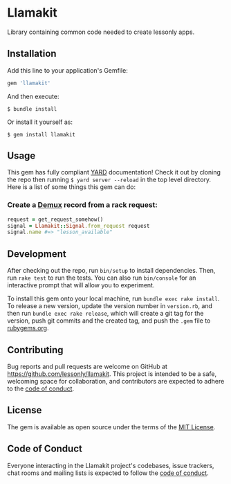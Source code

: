 # Llamakit

Library containing common code needed to create lessonly apps.

## Installation

Add this line to your application's Gemfile:

```ruby
gem 'llamakit'
```

And then execute:

    $ bundle install

Or install it yourself as:

    $ gem install llamakit

## Usage

This gem has fully compliant [YARD](https://yardoc.org/) documentation! Check it out by cloning the repo
then running `$ yard server --reload` in the top level directory. Here is a list of some things this gem
can do:

### Create a [Demux](https://github.com/lessonly/demux) record from a rack request:
```ruby
request = get_request_somehow()
signal = Llamakit::Signal.from_request request
signal.name #=> "lesson_available"
```

## Development

After checking out the repo, run `bin/setup` to install dependencies. Then, run `rake test` to run the tests. You can also run `bin/console` for an interactive prompt that will allow you to experiment.

To install this gem onto your local machine, run `bundle exec rake install`. To release a new version, update the version number in `version.rb`, and then run `bundle exec rake release`, which will create a git tag for the version, push git commits and the created tag, and push the `.gem` file to [rubygems.org](https://rubygems.org).

## Contributing

Bug reports and pull requests are welcome on GitHub at https://github.com/lessonly/llamakit. This project is intended to be a safe, welcoming space for collaboration, and contributors are expected to adhere to the [code of conduct](https://github.com/lessonly/llamakit/blob/master/CODE_OF_CONDUCT.md).

## License

The gem is available as open source under the terms of the [MIT License](https://opensource.org/licenses/MIT).

## Code of Conduct

Everyone interacting in the Llamakit project's codebases, issue trackers, chat rooms and mailing lists is expected to follow the [code of conduct](https://github.com/lessonly/llamakit/blob/master/CODE_OF_CONDUCT.md).
